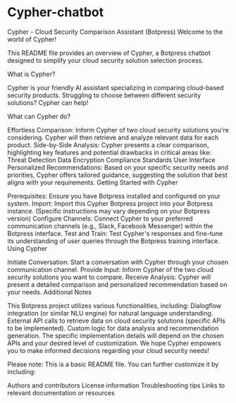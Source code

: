# Cypher-chatbot 
Cypher - Cloud Security Comparison Assistant (Botpress)
Welcome to the world of Cypher!

This README file provides an overview of Cypher, a Botpress chatbot designed to simplify your cloud security solution selection process.

What is Cypher?

Cypher is your friendly AI assistant specializing in comparing cloud-based security products.  Struggling to choose between different security solutions? Cypher can help!

What can Cypher do?

Effortless Comparison: Inform Cypher of two cloud security solutions you're considering. Cypher will then retrieve and analyze relevant data for each product.
Side-by-Side Analysis: Cypher presents a clear comparison, highlighting key features and potential drawbacks in critical areas like:
Threat Detection
Data Encryption
Compliance Standards
User Interface
Personalized Recommendations: Based on your specific security needs and priorities, Cypher offers tailored guidance, suggesting the solution that best aligns with your requirements.
Getting Started with Cypher

Prerequisites: Ensure you have Botpress installed and configured on your system.
Import: Import this Cypher Botpress project into your Botpress instance. (Specific instructions may vary depending on your Botpress version)
Configure Channels: Connect Cypher to your preferred communication channels (e.g., Slack, Facebook Messenger) within the Botpress interface.
Test and Train: Test Cypher's responses and fine-tune its understanding of user queries through the Botpress training interface.
Using Cypher

Initiate Conversation: Start a conversation with Cypher through your chosen communication channel.
Provide Input: Inform Cypher of the two cloud security solutions you want to compare.
Receive Analysis: Cypher will present a detailed comparison and personalized recommendation based on your needs.
Additional Notes

This Botpress project utilizes various functionalities, including:
Dialogflow integration (or similar NLU engine) for natural language understanding.
External API calls to retrieve data on cloud security solutions (specific APIs to be implemented).
Custom logic for data analysis and recommendation generation.
The specific implementation details will depend on the chosen APIs and your desired level of customization.
We hope Cypher empowers you to make informed decisions regarding your cloud security needs!

Please note: This is a basic README file. You can further customize it by including:

Authors and contributors
License information
Troubleshooting tips
Links to relevant documentation or resources
